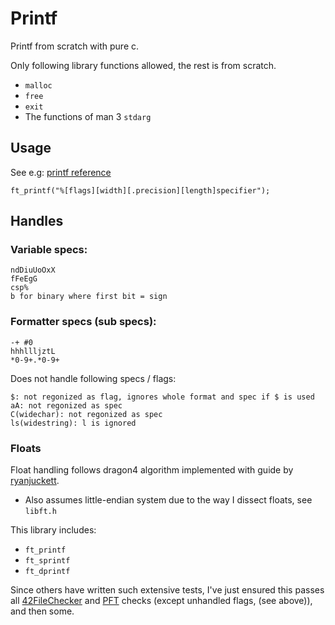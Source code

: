 # Printf

Printf from scratch with pure c.

Only following library functions allowed, the rest is from scratch.

- `malloc`
- `free`
- `exit`
- The functions of man 3 `stdarg`

## Usage

See e.g: [printf reference](http://www.cplusplus.com/reference/cstdio/printf/)

```
ft_printf("%[flags][width][.precision][length]specifier");
```

## Handles

### Variable specs:

```
ndDiuUoOxX
fFeEgG
csp%
b for binary where first bit = sign
```

### Formatter specs (sub specs):

```
-+ #0
hhhllljztL
*0-9+.*0-9+
```

Does not handle following specs / flags:

```
$: not regonized as flag, ignores whole format and spec if $ is used
aA: not regonized as spec
C(widechar): not regonized as spec
ls(widestring): l is ignored
```

### Floats

Float handling follows dragon4 algorithm implemented with guide by [ryanjuckett](http://www.ryanjuckett.com/programming/printing-floating-point-numbers).

- Also assumes little-endian system due to the way I dissect floats, see `libft.h`

This library includes:

- `ft_printf`
- `ft_sprintf`
- `ft_dprintf`

Since others have written such extensive tests, I've just ensured this passes all
[42FileChecker](https://github.com/jgigault/42FileChecker) and [PFT](https://github.com/gavinfielder/pft) checks (except unhandled flags, (see above)), and then some.
